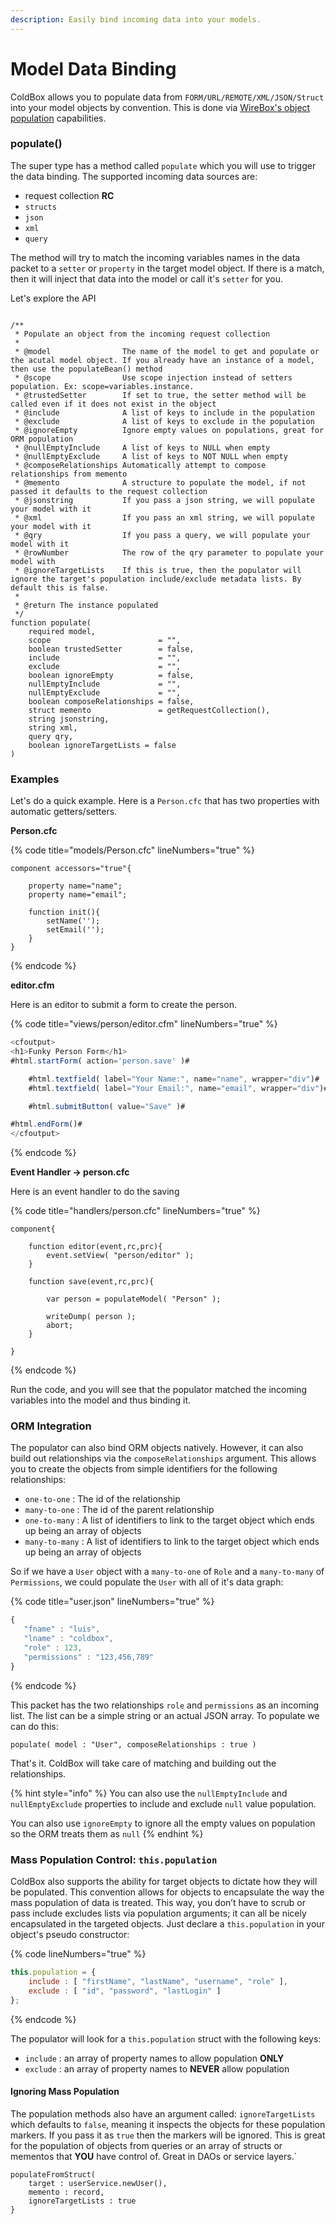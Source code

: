```yaml
---
description: Easily bind incoming data into your models.
---
```


# Model Data Binding

ColdBox allows you to populate data from `FORM/URL/REMOTE/XML/JSON/Struct`  into your model objects by convention. This is done via [WireBox's object population](https://wirebox.ortusbooks.com/advanced-topics/wirebox-object-populator) capabilities.&#x20;

### populate()

The super type has a method called `populate` which you will use to trigger the data binding.  The supported incoming data sources are:

* request collection **RC**
* `structs`
* `json`
* `xml`
* `query`

The method will try to match the incoming variables names in the data packet to a `setter` or `property` in the target model object.  If there is a match, then it will inject that data into the model or call it's `setter` for you.

Let's explore the API

```cfscript

/**
 * Populate an object from the incoming request collection
 *
 * @model                The name of the model to get and populate or the acutal model object. If you already have an instance of a model, then use the populateBean() method
 * @scope                Use scope injection instead of setters population. Ex: scope=variables.instance.
 * @trustedSetter        If set to true, the setter method will be called even if it does not exist in the object
 * @include              A list of keys to include in the population
 * @exclude              A list of keys to exclude in the population
 * @ignoreEmpty          Ignore empty values on populations, great for ORM population
 * @nullEmptyInclude     A list of keys to NULL when empty
 * @nullEmptyExclude     A list of keys to NOT NULL when empty
 * @composeRelationships Automatically attempt to compose relationships from memento
 * @memento              A structure to populate the model, if not passed it defaults to the request collection
 * @jsonstring           If you pass a json string, we will populate your model with it
 * @xml                  If you pass an xml string, we will populate your model with it
 * @qry                  If you pass a query, we will populate your model with it
 * @rowNumber            The row of the qry parameter to populate your model with
 * @ignoreTargetLists    If this is true, then the populator will ignore the target's population include/exclude metadata lists. By default this is false.
 *
 * @return The instance populated
 */
function populate(
	required model,
	scope                        = "",
	boolean trustedSetter        = false,
	include                      = "",
	exclude                      = "",
	boolean ignoreEmpty          = false,
	nullEmptyInclude             = "",
	nullEmptyExclude             = "",
	boolean composeRelationships = false,
	struct memento               = getRequestCollection(),
	string jsonstring,
	string xml,
	query qry,
	boolean ignoreTargetLists = false
)
```

### Examples

Let's do a quick example.  Here is a `Person.cfc` that has two properties with automatic getters/setters.

**Person.cfc**

{% code title="models/Person.cfc" lineNumbers="true" %}
```cfscript
component accessors="true"{

    property name="name";
    property name="email";

    function init(){
        setName('');
        setEmail('');
    }
}
```
{% endcode %}

**editor.cfm**&#x20;

Here is an editor to submit a form to create the person.

{% code title="views/person/editor.cfm" lineNumbers="true" %}
```javascript
<cfoutput>
<h1>Funky Person Form</h1>
#html.startForm( action='person.save' )#

    #html.textfield( label="Your Name:", name="name", wrapper="div")#
    #html.textfield( label="Your Email:", name="email", wrapper="div")#

    #html.submitButton( value="Save" )#

#html.endForm()#
</cfoutput>
```
{% endcode %}

**Event Handler -> person.cfc**

Here is an event handler to do the saving

{% code title="handlers/person.cfc" lineNumbers="true" %}
```cfscript
component{

    function editor(event,rc,prc){
        event.setView( "person/editor" );        
    }

    function save(event,rc,prc){

        var person = populateModel( "Person" );

        writeDump( person );
        abort;
    }

}
```
{% endcode %}

Run the code, and you will see that the populator matched the incoming variables into the model and thus binding it.

### ORM Integration

The populator can also bind ORM objects natively.  However, it can also build out relationships via the `composeRelationships` argument.  This allows you to create the objects from simple identifiers for the following relationships:

* `one-to-one` : The id of the relationship
* `many-to-one` : The id of the parent relationship
* `one-to-many` : A list of identifiers to link to the target object which ends up being an array of objects
* `many-to-many` : A list of identifiers to link to the target object which ends up being an array of objects

So if we have a `User` object with a `many-to-one` of `Role` and a `many-to-many` of `Permissions`, we could populate the `User` with all of it's data graph:

{% code title="user.json" lineNumbers="true" %}
```javascript
{
   "fname" : "luis",
   "lname" : "coldbox",
   "role" : 123,
   "permissions" : "123,456,789"
}
```
{% endcode %}

This packet has the two relationships `role` and `permissions` as an incoming list.  The list can be a simple string or an actual JSON array.  To populate we can do this:

```cfscript
populate( model : "User", composeRelationships : true )
```

That's it. ColdBox will take care of matching and building out the relationships.

{% hint style="info" %}
You can also use the `nullEmptyInclude` and `nullEmptyExclude` properties to include and exclude `null` value population.

You can also use `ignoreEmpty` to ignore all the empty values on population so the ORM treats them as `null`
{% endhint %}

### Mass Population Control: `this.population`

ColdBox also supports the ability for target objects to dictate how they will be populated.  This convention allows for objects to encapsulate the way the mass population of data is treated. This way, you don’t have to scrub or pass include excludes lists via population arguments; it can all be nicely encapsulated in the targeted objects.  Just declare a `this.population` in your object's pseudo constructor:

{% code lineNumbers="true" %}
```javascript
this.population = {
    include : [ "firstName", "lastName", "username", "role" ],
    exclude : [ "id", "password", "lastLogin" ]
};
```
{% endcode %}

The populator will look for a `this.population` struct with the following keys:

* `include` : an array of property names to allow population **ONLY**
* `exclude` : an array of property names to **NEVER** allow population

#### Ignoring Mass Population

The population methods also have an argument called: `ignoreTargetLists` which defaults to `false`, meaning it inspects the objects for these population markers. If you pass it as `true` then the markers will be ignored. This is great for the population of objects from queries or an array of structs or mementos that **YOU** have control of.  Great in DAOs or service layers.\`

```cfscript
populateFromStruct(
    target : userService.newUser(),
    memento : record,
    ignoreTargetLists : true
}
```

